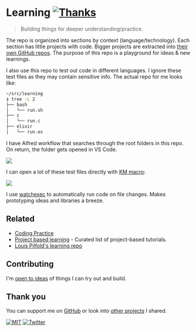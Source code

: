 # Learning [![Thanks](http://bit.ly/saythankss)](https://github.com/sponsors/nikitavoloboev)

> Building things for deeper understanding/practice.

The repo is organized into sections by context (language/technology). Each section has little projects with code. Bigger projects are extracted into [their own GitHub repos](https://wiki.nikitavoloboev.xyz/sharing/my-github). The purpose of this repo is a playground for ideas & new learnings.

I also use this repo to test out code in different languages. I ignore these test files as they may contain sensitive info. The actual repo for me looks like:

```bash
~/src/learning
❯ tree -L 2
├── bash
│   └── run.sh
├── c
│   └── run.c
├── elixir
│   └── run.es
```

I have Alfred workflow that searches through the root folders in this repo. On return, the folder gets opened in VS Code.

![](https://i.imgur.com/Bi67zuq.png)

I can open a lot of these test files directly with [KM macro](https://wiki.nikitavoloboev.xyz/macOS/apps/keyboard-maestro/km-macros):

![](https://i.imgur.com/wZ54tPS.png)

I use [watchexec](https://github.com/watchexec/watchexec) to automatically run code on file changes. Makes prototyping ideas and libraries a breeze.

## Related

- [Coding Practice](https://wiki.nikitavoloboev.xyz/programming/coding-practice)
- [Project based learning](https://github.com/tuvtran/project-based-learning) - Curated list of project-based tutorials.
- [Louis Pilfold's learning repo](https://github.com/lpil/learning)

## Contributing

I'm [open to ideas](../../issues/new) of things I can try out and build.

## Thank you

You can support me on [GitHub](https://github.com/sponsors/nikitavoloboev) or look into [other projects](https://nikitavoloboev.xyz/projects) I shared.

[![MIT](https://bit.ly/mitbadge)](license) [![Twitter](http://bit.ly/nikitatweet)](https://twitter.com/nikitavoloboev)
